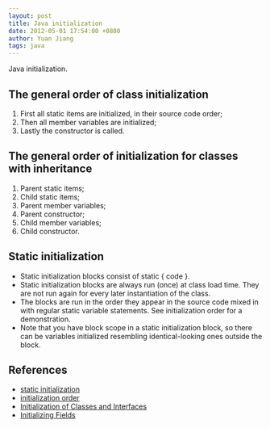 ```yaml
---
layout: post
title: Java initialization
date: 2012-05-01 17:54:00 +0800
author: Yuan Jiang
tags: java
---
```


Java initialization.

## The general order of class initialization
1. First all static items are initialized, in their source code order;
2. Then all member variables are initialized;
3. Lastly the constructor is called.

## The general order of initialization for classes with inheritance
1. Parent static items;
2. Child static items;
3. Parent member variables;
4. Parent constructor;
5. Child member variables;
6. Child constructor.

## Static initialization
- Static initialization blocks consist of static { code }.
- Static initialization blocks are always run (once) at class load time. They are not run again for every later instantiation of the class.
- The blocks are run in the order they appear in the source code mixed in with regular static variable statements. See initialization order for a demonstration.
- Note that you have block scope in a static initialization block, so there can be variables initialized resembling identical-looking ones outside the block.

## References
- [static initialization](http://1001javatips.com/staticinitialization.htm)
- [initialization order](http://1001javatips.com/initializationorder.htm)
- [Initialization of Classes and Interfaces](https://docs.oracle.com/javase/specs/jls/se7/html/jls-12.html#jls-12.4)
- [Initializing Fields](https://docs.oracle.com/javase/tutorial/java/javaOO/initial.html)
